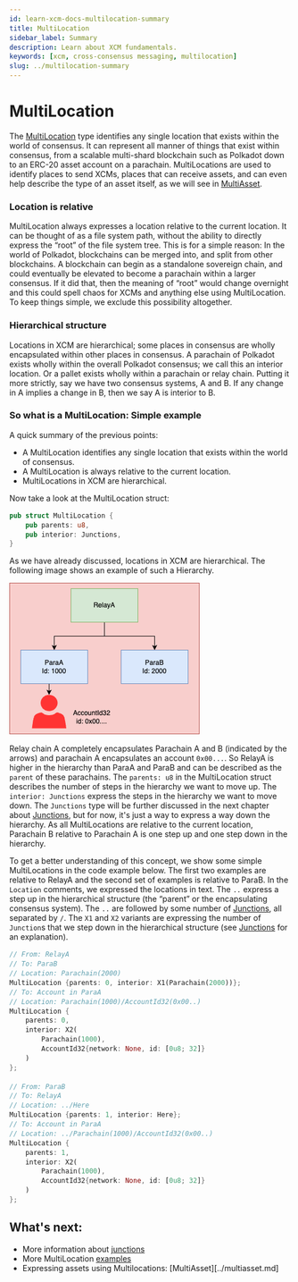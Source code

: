 ```yaml
---
id: learn-xcm-docs-multilocation-summary
title: MultiLocation
sidebar_label: Summary
description: Learn about XCM fundamentals.
keywords: [xcm, cross-consensus messaging, multilocation]
slug: ../multilocation-summary
---
```


# MultiLocation

The [MultiLocation](https://paritytech.github.io/polkadot/doc/xcm/v3/struct.MultiLocation.html) type
identifies any single location that exists within the world of consensus. It can represent all
manner of things that exist within consensus, from a scalable multi-shard blockchain such as
Polkadot down to an ERC-20 asset account on a parachain. MultiLocations are used to identify places
to send XCMs, places that can receive assets, and can even help describe the type of an asset
itself, as we will see in [MultiAsset](../multiasset.md).

### Location is relative

MultiLocation always expresses a location relative to the current location. It can be thought of as
a file system path, without the ability to directly express the “root” of the file system tree. This
is for a simple reason: In the world of Polkadot, blockchains can be merged into, and split from
other blockchains. A blockchain can begin as a standalone sovereign chain, and could eventually be
elevated to become a parachain within a larger consensus. If it did that, then the meaning of “root”
would change overnight and this could spell chaos for XCMs and anything else using MultiLocation. To
keep things simple, we exclude this possibility altogether.

### Hierarchical structure

Locations in XCM are hierarchical; some places in consensus are wholly encapsulated within other
places in consensus. A parachain of Polkadot exists wholly within the overall Polkadot consensus; we
call this an interior location. Or a pallet exists wholly within a parachain or relay chain. Putting
it more strictly, say we have two consensus systems, A and B. If any change in A implies a change in
B, then we say A is interior to B.

### So what is a MultiLocation: Simple example

A quick summary of the previous points:

- A MultiLocation identifies any single location that exists within the world of consensus.
- A MultiLocation is always relative to the current location.
- MultiLocations in XCM are hierarchical.

Now take a look at the MultiLocation struct:

```rust
pub struct MultiLocation {
    pub parents: u8,
    pub interior: Junctions,
}
```

As we have already discussed, locations in XCM are hierarchical. The following image shows an
example of such a Hierarchy.

![Simple Example](./../images/MultiLocation_simple_example.png)

Relay chain A completely encapsulates Parachain A and B (indicated by the arrows) and parachain A
encapsulates an account `0x00...`. So RelayA is higher in the hierarchy than ParaA and ParaB and can
be described as the `parent` of these parachains. The `parents: u8` in the MultiLocation struct
describes the number of steps in the hierarchy we want to move up. The `interior: Junctions` express
the steps in the hierarchy we want to move down. The `Junctions` type will be further discussed in
the next chapter about [Junctions](junction.md), but for now, it's just a way to express a way down
the hierarchy. As all MultiLocations are relative to the current location, Parachain B relative to
Parachain A is one step up and one step down in the hierarchy.

To get a better understanding of this concept, we show some simple MultiLocations in the code
example below. The first two examples are relative to RelayA and the second set of examples is
relative to ParaB. In the `Location` comments, we expressed the locations in text. The `..` express
a step up in the hierarchical structure (the “parent” or the encapsulating consensus system). The
`..` are followed by some number of [Junctions](junction.md), all separated by `/`. The `X1` and
`X2` variants are expressing the number of `Junction`s that we step down in the hierarchical
structure (see [Junctions](junction.md) for an explanation).

```rust
// From: RelayA
// To: ParaB
// Location: Parachain(2000)
MultiLocation {parents: 0, interior: X1(Parachain(2000))};
// To: Account in ParaA
// Location: Parachain(1000)/AccountId32(0x00..)
MultiLocation {
    parents: 0,
    interior: X2(
        Parachain(1000),
        AccountId32{network: None, id: [0u8; 32]}
    )
};

// From: ParaB
// To: RelayA
// Location: ../Here
MultiLocation {parents: 1, interior: Here};
// To: Account in ParaA
// Location: ../Parachain(1000)/AccountId32(0x00..)
MultiLocation {
    parents: 1,
    interior: X2(
        Parachain(1000),
        AccountId32{network: None, id: [0u8; 32]}
    )
};
```

## What's next:

- More information about [junctions](junction.md)
- More MultiLocation [examples](example.md)
- Expressing assets using Multilocations: [MultiAsset][../multiasset.md]
